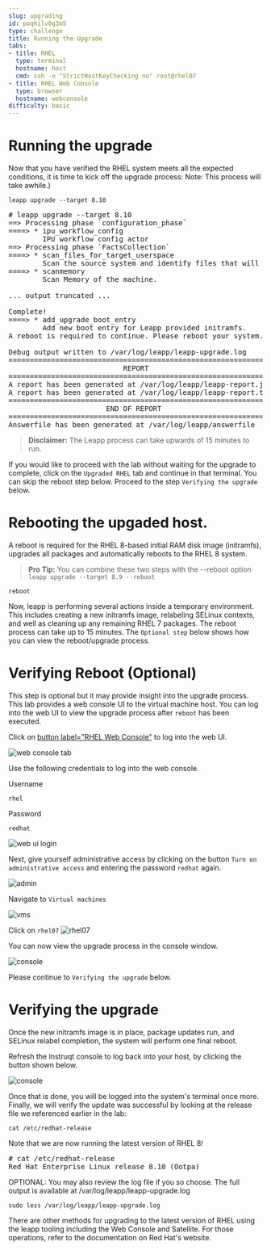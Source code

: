 ```yaml
---
slug: upgrading
id: poqkilv0g3m5
type: challenge
title: Running the Upgrade
tabs:
- title: RHEL
  type: terminal
  hostname: host
  cmd: ssh -o "StrictHostKeyChecking no" root@rhel07
- title: RHEL Web Console
  type: browser
  hostname: webconsole
difficulty: basic
---
```

# Running the upgrade

Now that you have verified the RHEL system meets all the expected conditions, it is time to kick off the upgrade process:
Note: This process will take awhile.)

```bash,run
leapp upgrade --target 8.10
```

<pre class=file>
# leapp upgrade --target 8.10
==> Processing phase `configuration_phase`
====> * ipu_workflow_config
        IPU workflow config actor
==> Processing phase `FactsCollection`
====> * scan_files_for_target_userspace
        Scan the source system and identify files that will be copied into the target userspace when it is created.
====> * scanmemory
        Scan Memory of the machine.

... output truncated ...

Complete!
====> * add_upgrade_boot_entry
        Add new boot entry for Leapp provided initramfs.
A reboot is required to continue. Please reboot your system.

Debug output written to /var/log/leapp/leapp-upgrade.log
============================================================
                           REPORT
============================================================
A report has been generated at /var/log/leapp/leapp-report.json
A report has been generated at /var/log/leapp/leapp-report.txt
============================================================
                       END OF REPORT
============================================================
Answerfile has been generated at /var/log/leapp/answerfile
</pre>

>**Disclaimer:**
The Leapp process can take upwards of 15 minutes to run.
<!-- The Leapp process can take upwards of 15 minutes to run. Instead of waiting for that process to complete, a second server has been running the upgrade in the background. If you would like to save some time switch to the `webconsole` tab to finish the **Verifying the upgrade** section. -->

<!-- ![rhelTabs.png](../assets/rhelTabs.png)

The upgrade has only been _staged_; it has not been completed at this point. A reboot is required for the RHEL 8-based initial RAM disk image (initramfs), upgrades all packages and automatically reboots to the RHEL 8 system. -->
If you would like to proceed with the lab without waiting for the upgrade to complete, click on the `Upgraded RHEL` tab and continue in that terminal. You can skip the reboot step below. Proceed to the step `Verifying the upgrade` below.

Rebooting the upgaded host.
===========================
A reboot is required for the RHEL 8-based initial RAM disk image (initramfs), upgrades all packages and automatically reboots to the RHEL 8 system.

>**Pro Tip:** You can combine these two steps with the --reboot option
`leapp upgrade --target 8.9 --reboot`

```bash,run
reboot
```

Now, leapp is performing several actions inside a temporary environment. This includes creating a new initramfs image, relabeling SELinux contexts, and well as cleaning up any remaining RHEL 7 packages. The reboot process can take up to 15 minutes. The `Optional step` below shows how you can view the reboot/upgrade process.

Verifying Reboot (Optional)
=============
This step is optional but it may provide insight into the upgrade process. This lab provides a web console UI to the virtual machine host. You can log into the web UI to view the upgrade process after `reboot` has been executed.

Click on [button label="RHEL Web Console"](tab-1) to log into the web UI.

![web console tab](../assets/rhelwebconsoletab.png)

Use the following credentials to log into the web console.

Username
```
rhel
```

Password
```
redhat
```

![web ui login](../assets/webuilogin.png)

Next, give yourself administrative access by clicking on the button `Turn on administrative access` and entering the password `redhat` again.

![admin](../assets/adminaccess.png)

Navigate to `Virtual machines`

![vms](../assets/virtualmachines.png)

Click on `rhel07`
![rhel07](../assets/rhel07.png)

You can now view the upgrade process in the console window.

![console](../assets/console.png)

Please continue to `Verifying the upgrade` below.

Verifying the upgrade
=====================
Once the new initramfs image is in place, package updates run, and SELinux relabel completion, the system will perform one final reboot.

Refresh the Instruqt console to log back into your host, by clicking the button shown below.

![console](../assets/refreshtheconsole.png)

Once that is done, you will be logged into the system's terminal once more. Finally, we will verify the update was successful by looking at the release file we referenced earlier in the lab:

```bash,run
cat /etc/redhat-release
```

Note that we are now running the latest version of RHEL 8!

<pre class=file>
# cat /etc/redhat-release
Red Hat Enterprise Linux release 8.10 (Ootpa)
</pre>

OPTIONAL: You may also review the log file if you so choose. The full output is available at /var/log/leapp/leapp-upgrade.log

```bash,run
sudo less /var/log/leapp/leapp-upgrade.log
```

There are other methods for upgrading to the latest version of RHEL using the leapp tooling including the Web Console and Satellite. For those operations, refer to the documentation on Red Hat's website.